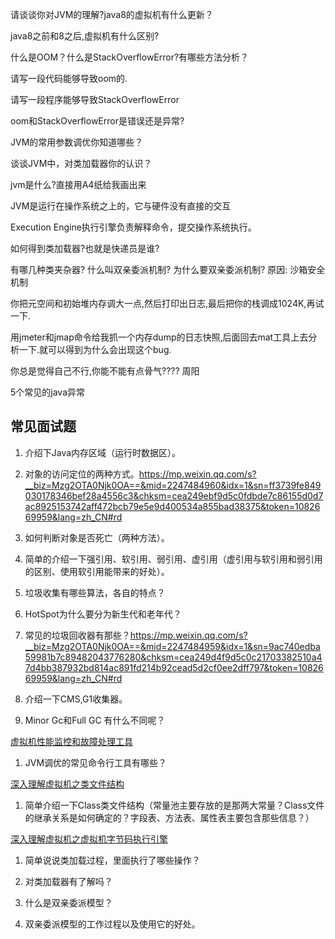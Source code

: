 请谈谈你对JVM的理解?java8的虚拟机有什么更新？

java8之前和8之后,虚拟机有什么区别?

什么是OOM？什么是StackOverflowError?有哪些方法分析？


请写一段代码能够导致oom的.

请写一段程序能够导致StackOverflowError

oom和StackOverflowError是错误还是异常?

JVM的常用参数调优你知道哪些？

谈谈JVM中，对类加载器你的认识？

jvm是什么?直接用A4纸给我画出来

JVM是运行在操作系统之上的，它与硬件没有直接的交互

Execution Engine执行引擎负责解释命令，提交操作系统执行。

如何得到类加载器?也就是快递员是谁?

有哪几种类夹杂器?
什么叫双亲委派机制?
为什么要双亲委派机制? 原因: 沙箱安全机制

你把元空间和初始堆内存调大一点,然后打印出日志,最后把你的栈调成1024K,再试一下.

用jmeter和jmap命令给我抓一个内存dump的日志快照,后面回去mat工具上去分析一下.就可以得到为什么会出现这个bug.

你总是觉得自己不行,你能不能有点骨气???? 周阳

5个常见的java异常

## 常见面试题

1. 介绍下Java内存区域（运行时数据区）。

2. 对象的访问定位的两种方式。https://mp.weixin.qq.com/s?__biz=Mzg2OTA0Njk0OA==&mid=2247484960&idx=1&sn=ff3739fe849030178346bef28a4556c3&chksm=cea249ebf9d5c0fdbde7c86155d0d7ac8925153742aff472bcb79e5e9d400534a855bad38375&token=1082669959&lang=zh_CN#rd

1. 如何判断对象是否死亡（两种方法）。

2. 简单的介绍一下强引用、软引用、弱引用、虚引用（虚引用与软引用和弱引用的区别、使用软引用能带来的好处）。

3. 垃圾收集有哪些算法，各自的特点？

4. HotSpot为什么要分为新生代和老年代？

5. 常见的垃圾回收器有那些？https://mp.weixin.qq.com/s?__biz=Mzg2OTA0Njk0OA==&mid=2247484959&idx=1&sn=9ac740edba59981b7c89482043776280&chksm=cea249d4f9d5c0c21703382510a47d4bb387932bd814ac891fd214b92cead5d2cf0ee2dff797&token=1082669959&lang=zh_CN#rd

6. 介绍一下CMS,G1收集器。

7. Minor Gc和Full GC 有什么不同呢？



 [虚拟机性能监控和故障处理工具](https://mp.weixin.qq.com/s?__biz=Mzg2OTA0Njk0OA==&mid=2247484957&idx=1&sn=713ed6003d23ef883ded14cb43e9ebb7&chksm=cea249d6f9d5c0c0ce0854a03f0d02fcacc8a46e29c2fd4f085a375b00e1cd1b632937a9895e&token=1082669959&lang=zh_CN#rd)

1. JVM调优的常见命令行工具有哪些？

 [深入理解虚拟机之类文件结构](https://mp.weixin.qq.com/s?__biz=Mzg2OTA0Njk0OA==&mid=2247484956&idx=1&sn=05f46ccacacdbce7c43de594d3fe93db&chksm=cea249d7f9d5c0c1ef6d29b0fbbf0701acd28490deb0974ae71b4d23ae793bec0b0993a4c829&token=1082669959&lang=zh_CN#rd)

1. 简单介绍一下Class类文件结构（常量池主要存放的是那两大常量？Class文件的继承关系是如何确定的？字段表、方法表、属性表主要包含那些信息？）

[深入理解虚拟机之虚拟机字节码执行引擎](https://mp.weixin.qq.com/s?__biz=Mzg2OTA0Njk0OA==&mid=2247484952&idx=1&sn=d0ec9443600dc5b2a81782b7ae0691d5&chksm=cea249d3f9d5c0c50642f1829fd6fe9e35d155bbbb6718611330c7c46c7158279275b533181e&token=1082669959&lang=zh_CN#rd)

1. 简单说说类加载过程，里面执行了哪些操作？

2. 对类加载器有了解吗？

3. 什么是双亲委派模型？

4. 双亲委派模型的工作过程以及使用它的好处。
